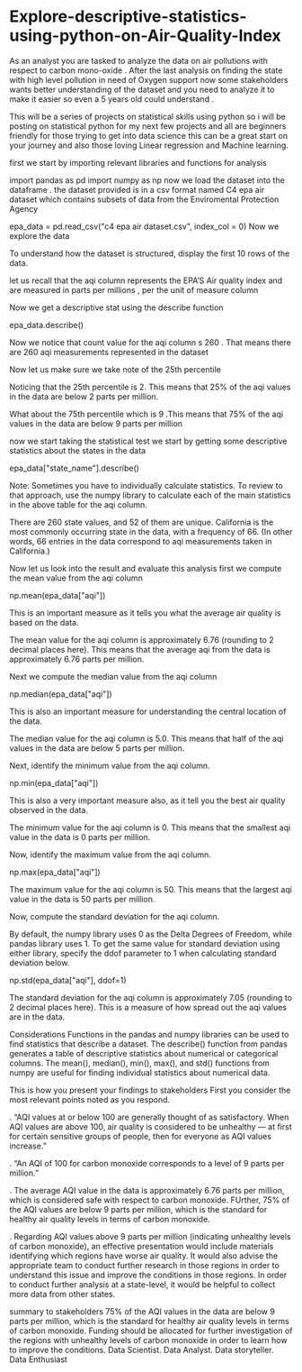 # Explore-descriptive-statistics-using-python-on-Air-Quality-Index
As an analyst you are tasked to analyze the data on air pollutions with respect to carbon mono-oxide . After the last analysis on finding the state with high level pollution in need of Oxygen support now some stakeholders wants better understanding of the dataset and you need to analyze it to make it easier so even a 5 years old could understand .

This will be a series of projects on statistical skills using python so i will be posting on statistical python for my next few projects and all are beginners friendly for those trying to get into data science this can be a great start on your journey and also those loving Linear regression and Machine learning.

first we start by importing relevant libraries and functions for analysis

import pandas as pd
import numpy as np
now we load the dataset into the dataframe . the dataset provided is in a csv format named C4 epa air dataset which contains subsets of data from the Enviromental Protection Agency

epa_data = pd.read_csv("c4 epa air dataset.csv", index_col = 0)
Now we explore the data

To understand how the dataset is structured, display the first 10 rows of the data.


let us recall that the aqi column represents the EPA’S Air quality index and are measured in parts per millions , per the unit of measure column

Now we get a descriptive stat using the describe function

epa_data.describe()

Now we notice that count value for the aqi column s 260 . That means there are 260 aqi measurements represented in the dataset

Now let us make sure we take note of the 25th percentile

Noticing that the 25th percentile is 2. This means that 25% of the aqi values in the data are below 2 parts per million.

What about the 75th percentile which is 9 .This means that 75% of the aqi values in the data are below 9 parts per million

now we start taking the statistical test we start by getting some descriptive statistics about the states in the data

epa_data["state_name"].describe()

Note:
Sometimes you have to individually calculate statistics. To review to that approach, use the numpy library to calculate each of the main statistics in the above table for the aqi column.

There are 260 state values, and 52 of them are unique. California is the most commonly occurring state in the data, with a frequency of 66. (In other words, 66 entries in the data correspond to aqi measurements taken in California.)

Now let us look into the result and evaluate this analysis first we compute the mean value from the aqi column

np.mean(epa_data["aqi"])

This is an important measure as it tells you what the average air quality is based on the data.

The mean value for the aqi column is approximately 6.76 (rounding to 2 decimal places here). This means that the average aqi from the data is approximately 6.76 parts per million.

Next we compute the median value from the aqi column

np.median(epa_data["aqi"])

This is also an important measure for understanding the central location of the data.

The median value for the aqi column is 5.0. This means that half of the aqi values in the data are below 5 parts per million.

Next,
identify the minimum value from the aqi column.

np.min(epa_data["aqi"])

This is also a very important measure also, as it tell you the best air quality observed in the data.

The minimum value for the aqi column is 0. This means that the smallest aqi value in the data is 0 parts per million.

Now,
identify the maximum value from the aqi column.

np.max(epa_data["aqi"])

The maximum value for the aqi column is 50. This means that the largest aqi value in the data is 50 parts per million.

Now,
compute the standard deviation for the aqi column.

By default, the numpy library uses 0 as the Delta Degrees of Freedom, while pandas library uses 1. To get the same value for standard deviation using either library, specify the ddof parameter to 1 when calculating standard deviation below.

np.std(epa_data["aqi"], ddof=1)

The standard deviation for the aqi column is approximately 7.05 (rounding to 2 decimal places here). This is a measure of how spread out the aqi values are in the data.

Considerations
Functions in the pandas and numpy libraries can be used to find statistics that describe a dataset. The describe() function from pandas generates a table of descriptive statistics about numerical or categorical columns. The mean(), median(), min(), max(), and std() functions from numpy are useful for finding individual statistics about numerical data.

This is how you present your findings to stakeholders
First you consider the most relevant points noted as you respond.

. “AQI values at or below 100 are generally thought of as satisfactory. When AQI values are above 100, air quality is considered to be unhealthy — at first for certain sensitive groups of people, then for everyone as AQI values increase.”

. “An AQI of 100 for carbon monoxide corresponds to a level of 9 parts per million.”

. The average AQI value in the data is approximately 6.76 parts per million, which is considered safe with respect to carbon monoxide. FUrther, 75% of the AQI values are below 9 parts per million, which is the standard for healthy air quality levels in terms of carbon monoxide.

. Regarding AQI values above 9 parts per million (indicating unhealthy levels of carbon monoxide), an effective presentation would include materials identifying which regions have worse air quality. It would also advise the appropriate team to conduct further research in those regions in order to understand this issue and improve the conditions in those regions. In order to conduct further analysis at a state-level, it would be helpful to collect more data from other states.

summary to stakeholders
75% of the AQI values in the data are below 9 parts per million, which is the standard for healthy air quality levels in terms of carbon monoxide.
Funding should be allocated for further investigation of the regions with unhealthy levels of carbon monoxide in order to learn how to improve the conditions.
Data Scientist. Data Analyst. Data storyteller. Data Enthusiast
